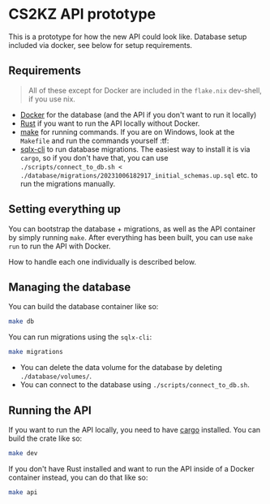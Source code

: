 # CS2KZ API prototype

This is a prototype for how the new API could look like. Database setup included via docker, see
below for setup requirements.

## Requirements

> All of these except for Docker are included in the `flake.nix` dev-shell, if you use nix.

- [Docker](https://www.docker.com/) for the database (and the API if you don't want to run it locally)
- [Rust](https://www.rust-lang.org/) if you want to run the API locally without Docker.
- [make](https://www.gnu.org/software/make/) for running commands. If you are on Windows, look at
  the `Makefile` and run the commands yourself :tf:
- [sqlx-cli](https://github.com/launchbadge/sqlx/tree/main/sqlx-cli) to run database migrations. The
  easiest way to install it is via `cargo`, so if you don't have that, you can use
  `./scripts/connect_to_db.sh < ./database/migrations/20231006182917_initial_schemas.up.sql` etc. to
  run the migrations manually.

## Setting everything up

You can bootstrap the database + migrations, as well as the API container by simply running `make`.
After everything has been built, you can use `make run` to run the API with Docker.

How to handle each one individually is described below.

## Managing the database

You can build the database container like so:

```sh
make db
```

You can run migrations using the `sqlx-cli`:

```sh
make migrations
```

- You can delete the data volume for the database by deleting `./database/volumes/`.
- You can connect to the database using `./scripts/connect_to_db.sh`.

## Running the API

If you want to run the API locally, you need to have [cargo](https://doc.rust-lang.org/stable/cargo/)
installed. You can build the crate like so:

```sh
make dev
```

If you don't have Rust installed and want to run the API inside of a Docker container instead, you
can do that like so:

```sh
make api
```
